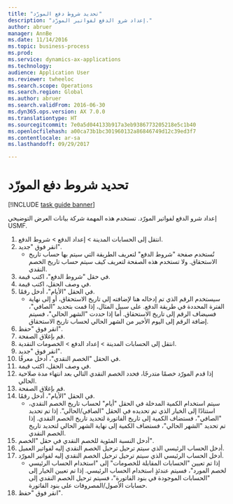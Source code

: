 ```yaml
--- 
title: "‏‫تحديد شروط دفع المورّد‬"
description: "إعداد شرو الدفع لفواتير المورّد."
author: abruer
manager: AnnBe
ms.date: 11/14/2016
ms.topic: business-process
ms.prod: 
ms.service: dynamics-ax-applications
ms.technology: 
audience: Application User
ms.reviewer: twheeloc
ms.search.scope: Operations
ms.search.region: Global
ms.author: abruer
ms.search.validFrom: 2016-06-30
ms.dyn365.ops.version: AX 7.0.0
ms.translationtype: HT
ms.sourcegitcommit: 7e0a5d044133b917a3eb9386773205218e5c1b40
ms.openlocfilehash: a00ca73b1bc301960132a86846749d12c39ed3f7
ms.contentlocale: ar-sa
ms.lasthandoff: 09/29/2017

---
```

# <a name="define-vendor-payment-terms"></a>‏‫تحديد شروط دفع المورّد‬

[!INCLUDE [task guide banner](../../includes/task-guide-banner.md)]

إعداد شرو الدفع لفواتير المورّد. تستخدم هذه المهمة شركة بيانات العرض التوضيحي USMF.

1. انتقل إلى الحسابات المدينة > إعداد الدفع‬ > شروط الدفع.
2. انقر فوق "جديد".
    * تُستخدم صفحة "شروط الدفع" لتعريف الطريقة التي سيتم بها حساب تاريخ الاستحقاق. ولا تستخدم هذه الصفحة لتعريف كيف سيتم حساب تاريخ الخصم النقدي.  
3. في حقل "شروط الدفع"، اكتب قيمة.
4. في وصف الحقل، اكتب قيمة.
5. في الحقل "الأيام"، أدخل رقمًا.
    * سيستخدم الرقم الذي تم إدخاله هنا لإضافته إلى تاريخ الاستحقاق، أو إلى نهاية الفترة المحددة في طريقة الدفع. على سبيل المثال، إذا قمت بتحديد "الصافي"، فسيضاف الرقم إلى تاريخ الاستحقاق. أما إذا حددت "الشهر الحالي"، فسيتم إضافة الرقم إلى اليوم الأخير من الشهر الحالي لحساب تاريخ الاستحقاق.  
6. انقر فوق "حفظ".
7. قم بإغلاق الصفحة.
8. انتقل إلى الحسابات المدينة > إعداد الدفع > الخصومات النقدية‬‬.
9. انقر فوق "جديد".
10. في الحقل "الخصم النقدي"، أدخل معرفًا.
11. في وصف الحقل، اكتب قيمة.
12. إذا قدم المورّد خصمًا متدرجًا، فحدد الخصم النقدي التالي بعد انتهاء مدة صلاحية الحالي.
13. قم بإغلاق الصفحة.
14. في الحقل "الأيام"، أدخل رقمًا.
    * سيتم استخدام الكمية المدخلة في الحقل "أيام" لحساب تاريخ الخصم النقدي، استنادًا إلى الخيار الذي تم تحديده في الحقل "الصافي/الحالي‬". إذا تم تحديد "الصافي"، فستضاف الكمية إلى تاريخ الفاتورة لتحديد تاريخ الخصم النقدي. إذا تم تحديد "الشهر الحالي"، فستضاف الكمية إلى نهاية الشهر الحالي لتحديد تاريخ الخصم النقدي.  
15. أدخل النسبة المئوية للخصم النقدي في حقل "الخصم". 
16. أدخل الحساب الرئيسي الذي سيتم ترحيل ترحيل الخصم النقدي إليه لفواتير العميل.
17. أدخل الحساب الرئيسي الذي سيتم ترحيل ترحيل الخصم النقدي إليه لفواتير المورّد.
    * إذا تم تعيين "الحسابات المقابلة للخصومات" إلى "استخدام الحساب الرئيسي لخصم المورد"، فسيتم عندئذٍ استخدام الحساب الرئيسي.  إذا تم تعيين الخيار إلى "الحسابات الموجودة في بنود الفاتورة"، فسيتم ترحيل الخصم النقدي إلى حسابات الأصول/المصروفات على بنود الفاتورة.  
18. انقر فوق "حفظ".


